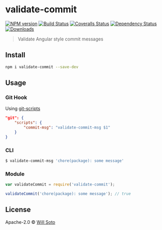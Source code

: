 # validate-commit

[![NPM version][npm-image]][npm-url]
[![Build Status][travis-image]][travis-url]
[![Coveralls Status][coveralls-image]][coveralls-url]
[![Dependency Status][depstat-image]][depstat-url]
[![Downloads][download-badge]][npm-url]

> Validate Angular style commit messages

## Install

```sh
npm i validate-commit --save-dev
```

## Usage

### Git Hook

Using [git-scripts](https://www.npmjs.com/package/git-scripts)

```json
"git": {
    "scripts": {
        "commit-msg": "validate-commit-msg $1"
    }
}
```

### CLI

```bash
$ validate-commit-msg 'chore(package): some message'
```

### Module

```js
var validateCommit = require('validate-commit');

validateCommit('chore(package): some message'); // true
```

## License

Apache-2.0 © [Will Soto](http://github.com/paradox41)

[npm-url]: https://npmjs.org/package/validate-commit
[npm-image]: https://img.shields.io/npm/v/validate-commit.svg?style=flat-square

[travis-url]: https://travis-ci.org/paradox41/validate-commit
[travis-image]: https://img.shields.io/travis/paradox41/validate-commit.svg?style=flat-square

[coveralls-url]: https://coveralls.io/r/paradox41/validate-commit
[coveralls-image]: https://img.shields.io/coveralls/paradox41/validate-commit.svg?style=flat-square

[depstat-url]: https://david-dm.org/paradox41/validate-commit
[depstat-image]: https://david-dm.org/paradox41/validate-commit.svg?style=flat-square

[download-badge]: http://img.shields.io/npm/dm/validate-commit.svg?style=flat-square
